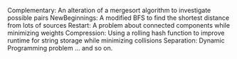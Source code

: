 Complementary: An alteration of a mergesort algorithm to investigate possible pairs
NewBeginnings: A modified BFS to find the shortest distance from lots of sources
Restart: A problem about connected components while minimizing weights
Compression: Using a rolling hash function to improve runtime for string storage while minimizing collisions
Separation: Dynamic Programming problem
... and so on.
